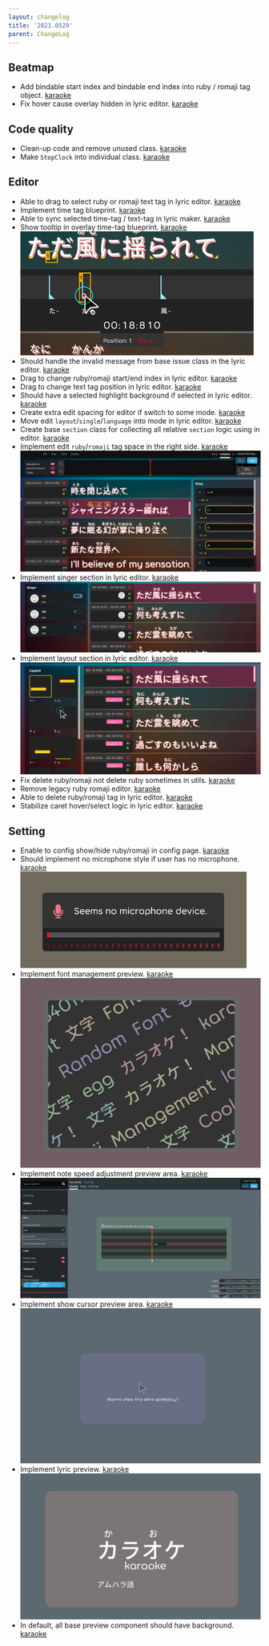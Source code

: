 ```yaml
---
layout: changelog
title: '2021.0529'
parent: ChangeLog
---
```


## Beatmap
- Add bindable start index and bindable end index into ruby / romaji tag object. [karaoke](#608#609@andy840119)
- Fix hover cause overlay hidden in lyric editor. [karaoke](#652@andy840119)

## Code quality
- Clean-up code and remove unused class. [karaoke](#617@andy840119)
- Make `StopClock` into individual class. [karaoke](#651@andy840119)

## Editor
- Able to drag to select ruby or romaji text tag in lyric editor. [karaoke](#610#613@andy840119)
- Implement time tag blueprint. [karaoke](#612@andy840119)
- Able to sync selected time-tag / text-tag in lyric maker. [karaoke](#614@andy840119)
- Show tooltip in overlay time-tag blueprint. [karaoke](#615@andy840119)    
  ![](res/time-tag-tooltip.png)
- Should handle the invalid message from base issue class in the lyric editor. [karaoke](#616@andy840119)
- Drag to change ruby/romaji start/end index in lyric editor. [karaoke](#619@andy840119)
- Drag to change text tag position in lyric editor. [karaoke](#620@andy840119)
- Should have a selected highlight background if selected in lyric editor. [karaoke](#622#623@andy840119)
- Create extra edit spacing for editor if switch to some mode. [karaoke](#625@andy840119)
- Move edit `layout`/`single`/`language` into mode in lyric editor. [karaoke](#626@andy840119)
- Create base `section` class for collecting all relative `section` logic using in editor. [karaoke](#628@andy840119)
- Implement edit `ruby`/`romaji` tag space in the right side. [karaoke](#629@andy840119)    
  ![](res/edit-ruby-romaji-spacing.png)
- Implement singer section in lyric editor. [karaoke](#630@andy840119)    
  ![](res/edit-singer-spacing.png)
- Implement layout section in lyric editor. [karaoke](#631@andy840119)    
  ![](res/edit-layout-spacing.png)
- Fix delete ruby/romaji not delete ruby sometimes in utils. [karaoke](#632@andy840119)
- Remove legacy ruby romaji editor. [karaoke](#633@andy840119)
- Able to delete ruby/romaji tag in lyric editor. [karaoke](#635@andy840119)
- Stabilize caret hover/select logic in lyric editor. [karaoke](#636@andy840119)

## Setting
- Enable to config show/hide ruby/romaji in config page. [karaoke](#639#642@andy840119)
- Should implement no microphone style if user has no microphone. [karaoke](#643@andy840119)    
  ![](res/no-microphone-state.png)
- Implement font management preview. [karaoke](#644@andy840119)    
  ![](res/manage-font-preview.png)
- Implement note speed adjustment preview area. [karaoke](#640#645@andy840119)    
  ![](res/note-playfield-speed-preview.png)
- Implement show cursor preview area. [karaoke](#646@andy840119)    
  ![](res/show-cursor-preview.png)
- Implement lyric preview. [karaoke](#647@andy840119)    
  ![](res/lyric-preview.png)
- In default, all base preview component should have background. [karaoke](#641@andy840119)